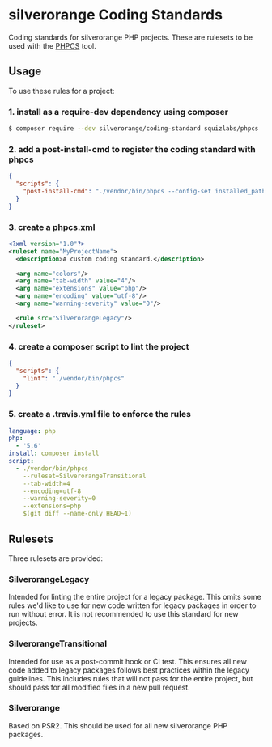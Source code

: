 silverorange Coding Standards
=============================
Coding standards for silverorange PHP projects. These are rulesets to be used
with the [PHPCS](https://github.com/squizlabs/PHP_CodeSniffer/wiki) tool.

Usage
-----
To use these rules for a project:

### 1. install as a require-dev dependency using composer
```sh
$ composer require --dev silverorange/coding-standard squizlabs/phpcs
```

### 2. add a post-install-cmd to register the coding standard with phpcs
```json
{
  "scripts": {
    "post-install-cmd": "./vendor/bin/phpcs --config-set installed_paths vendor/bin/silverorange/coding-standard/src"
  }
}
```

### 3. create a phpcs.xml
```xml
<?xml version="1.0"?>
<ruleset name="MyProjectName">
  <description>A custom coding standard.</description>

  <arg name="colors"/>
  <arg name="tab-width" value="4"/>
  <arg name="extensions" value="php"/>
  <arg name="encoding" value="utf-8"/>
  <arg name="warning-severity" value="0"/>

  <rule src="SilverorangeLegacy"/>
</ruleset>
```

### 4. create a composer script to lint the project
```json
{
  "scripts": {
    "lint": "./vendor/bin/phpcs"
  }
}
```

### 5. create a .travis.yml file to enforce the rules
```yml
language: php
php:
  - '5.6'
install: composer install
script:
  - ./vendor/bin/phpcs
    --ruleset=SilverorangeTransitional
    --tab-width=4
    --encoding=utf-8
    --warning-severity=0
    --extensions=php
    $(git diff --name-only HEAD~1)
```

Rulesets
--------
Three rulesets are provided:

### SilverorangeLegacy
Intended for linting the entire project for a legacy package. This omits some
rules we'd like to use for new code written for legacy packages in order to
run without error. It is not recommended to use this standard for new projects.

### SilverorangeTransitional
Intended for use as a post-commit hook or CI test. This ensures all new code
added to legacy packages follows best practices within the legacy guidelines.
This includes rules that will not pass for the entire project, but should pass
for all modified files in a new pull request.

### Silverorange
Based on PSR2. This should be used for all new silverorange PHP packages.
